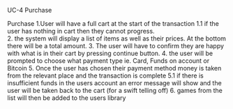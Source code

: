 UC-4 Purchase

 Purchase
 1.User will have a full cart at the start of the transaction 
    1.1 if the user has nothing in cart then they cannot progress.  
 2. the system will display a list of items as well as their prices. At the bottom there will be a total amount.
 3. The user will have to confirm they are happy with what is in their cart by pressing continue button. 
 4. the user will be prompted to choose what payment type ie. Card, Funds on account or Bitcoin
 5. Once the user has chosen their payment method money is taken from the relevant place and the transaction is complete
    5.1 if there is insufficient funds in the users account an error message will show and the user will be taken back to the cart (for a swift telling off)
 6. games from the list will then be added to the users library